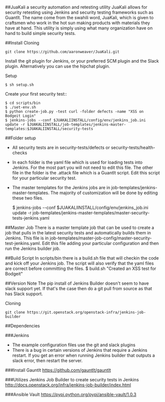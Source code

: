 ##JuaKali a security automation and retesting utility
JuaKali allows for security retesting using Jenkins and security testing frameworks such as Guantlt. The name come from the swahili word, JuaKali, which is given to craftsmen who work in the hot sun making products with materials they have at hand. This utility is simply using what many organization have on hand to build simple security tests.

##Install
Cloning

    git clone https://github.com/aaronweaver/JuaKali.git

Install the git plugin for Jenkins, or your preferred SCM plugin and the Slack plugin. Alternatively you can use the hipchat plugin.

Setup

    $ sh setup.sh

Create your first security test::

    $ cd scripts/bin
    $ ./set-env.sh
    $ python create-job.py -test curl -folder defects -name "XSS on Bodgeit Login"
    $ jenkins-jobs --conf $JUAKALIINSTALL/config/env/jenkins_job.ini update -r $JUAKALIINSTALL/job-templates/jenkins-master-templates:$JUAKALIINSTALL/security-tests

##Folder setup
* All security tests are in security-tests/defects or security-tests/health-checks
* In each folder is the yaml file which is used for loading tests into Jenkins. For the most part you will not need to edit this file. The other file in the folder is the .attack file which is a Guantlt script. Edit this script for your particular security test.
* The master templates for the Jenkins jobs are in job-templates/jenkins-master-templates. The majority of customization will be done by editing these two files.


    $ jenkins-jobs --conf $JUAKALIINSTALL/config/env/jenkins_job.ini update -r job-templates/jenkins-master-templates/master-security-tests-jenkins.yaml

##Master Job
There is a master template job that can be used to create a job that pulls in the latest security tests and automatically builds them in Jenkins. This file is in job-templates/master-job-config/master-security-test-jenkins.yaml. Edit this file adding your particular configuration and then run the Jenkins builder job.

##Build Script
In scripts/bin there is a build.sh file that will checkin the code and kick off your Jenkins job. The script will also verify that the yaml files are correct before committing the files.
  $ build.sh "Created an XSS test for Bodgeit"

##Version Note
The pip install of Jenkins Builder doesn't seem to have slack support yet. If that's the case then do a git pull from source as that has Slack support.

Cloning

    git clone https://git.openstack.org/openstack-infra/jenkins-job-builder

##Dependencies

###Jenkins
* The example configuration files use the git and slack plugins
* There is a bug in certain versions of Jenkins that require a Jenkins restart. If you get an error when running Jenkins builder that outputs a slack error, then restart the server.

###Install Gauntlt
https://github.com/gauntlt/gauntlt

###Utilizes Jenkins Job Builder to create security tests in Jenkins
http://docs.openstack.org/infra/jenkins-job-builder/index.html

###Ansible Vault
https://pypi.python.org/pypi/ansible-vault/1.0.3
